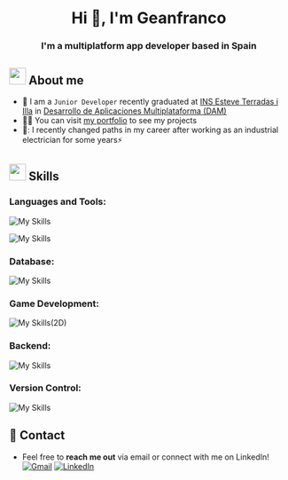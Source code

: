 <h1 align="center">Hi 👋, I'm Geanfranco</h1>
<h3 align="center">I'm a multiplatform app developer based in Spain</h3>

## <picture><img src = "https://github.com/7oSkaaa/7oSkaaa/blob/main/Images/about_me.gif?raw=true" width = 30px></picture> About me

- :school: I am a `Junior Developer` recently graduated at [INS Esteve Terradas i Illa](https://www.iesesteveterradas.cat/) in [Desarrollo de Aplicaciones Multiplataforma (DAM)](https://agora.xtec.cat/iesesteveterradas/wp-content/uploads/usu855/inf_desenvol-aplic-multplataf.pdf)
- :technologist: You can visit [my portfolio](https://gbiagi.github.io) to see my projects
- 🔄: I recently changed paths in my career after working as an industrial electrician for some years⚡

## <img src="https://media.giphy.com/media/iY8CRBdQXODJSCERIr/giphy.gif" width="30px">&nbsp;Skills 
<h3 align="left">Languages and Tools:</h3>

![My Skills](https://skillicons.dev/icons?i=java,kotlin,python,js,cs,dart&theme=dark)

![My Skills](https://skillicons.dev/icons?i=flutter,postman,arduino,idea,vscode&theme=dark)


<h3 align="left">Database:</h3>

![My Skills](https://skillicons.dev/icons?i=mysql,sqlite,mongodb&theme=dark)

<h3 align="left">Game Development:</h3>

![My Skills](https://skillicons.dev/icons?i=unity,&theme=dark)(2D)


<h3 align="left">Backend:</h3>

![My Skills](https://skillicons.dev/icons?i=fastapi,spring,nodejs&theme=dark)

<h3 align="left">Version Control:</h3>

![My Skills](https://skillicons.dev/icons?i=git,github,gitlab&theme=dark)

## 🤝 Contact

- Feel free to **reach me out** via email or connect with me on LinkedIn! <br/>
	<a href="mailto:geanfrancobiagi@hotmail.com"><img img src="https://img.shields.io/badge/gmail-%23EA4335.svg?style=plastic&logo=gmail&logoColor=white" alt="Gmail"/></a>
	<a href="https://www.linkedin.com/in/geanfrancobiagi/"><img src="https://img.shields.io/badge/linkedin-%230A66C2.svg?style=plastic&logo=linkedin&logoColor=white" alt="LinkedIn"/></a>  

